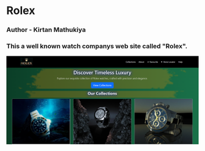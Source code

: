 <h1>Rolex</h1>

<h3>Author - Kirtan Mathukiya</h3>

<h3>This a well known watch companys web site called "Rolex".</h3>

[![Site preview](./preview.png)](https://kirtanmathukiya.github.io/WatchWebsite.github.io/#)
